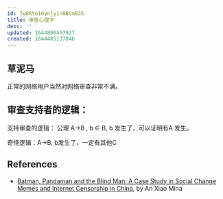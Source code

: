 ```yaml
---
id: 7w0Rte16ynjy1n8BCmB35
title: 审查心理学
desc: ''
updated: 1644806497927
created: 1644485137846
---
```


## 草泥马 

正常的网络用户当然对网络审查非常不满。


## 审查支持者的逻辑：

支持审查的逻辑：
公理 A->B , b ∈ B, b 发生了，可以证明有A 发生。

奇怪逻辑：A->B, b发生了，一定有其他C




## References

- [Batman, Pandaman and the Blind Man: A Case Study in Social Change Memes and Internet Censorship in China](https://journals.sagepub.com/doi/pdf/10.1177/1470412914546576),  by An Xiao Mina